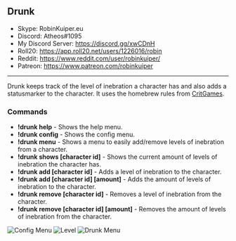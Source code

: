 ## Drunk

* Skype: RobinKuiper.eu
* Discord: Atheos#1095
* My Discord Server: https://discord.gg/xwCDnH
* Roll20: https://app.roll20.net/users/1226016/robin
* Reddit: https://www.reddit.com/user/robinkuiper/
* Patreon: https://www.patreon.com/robinkuiper

---

Drunk keeps track of the level of inebration a character has and also adds a statusmarker to the character. It uses the homebrew rules from [CritGames](http://critgames.com/rpg/dnd-5e-homebrew-drinking-rules/).

### Commands

* **!drunk help** - Shows the help menu.
* **!drunk config** - Shows the config menu.
* **!drunk menu** - Shows a menu to easily add/remove levels of inebration from a character.
* **!drunk shows [character id]** - Shows the current amount of levels of inebration the character has.
* **!drunk add [character id]** - Adds a level of inebration to the character.
* **!drunk add [character id] [amount]** - Adds the amount of levels of inebration to the character.
* **!drunk remove [character id]** - Removes a level of inebration from the character.
* **!drunk remove [character id] [amount]** - Removes the amount of levels of inebration from the character.

![Config Menu](https://i.imgur.com/cbU9NbG.png "Config Menu")
![Level](https://i.imgur.com/CnHHqAo.png "Level")
![Drunk Menu](https://i.imgur.com/Kge9P8J.png "Drunk Menu")